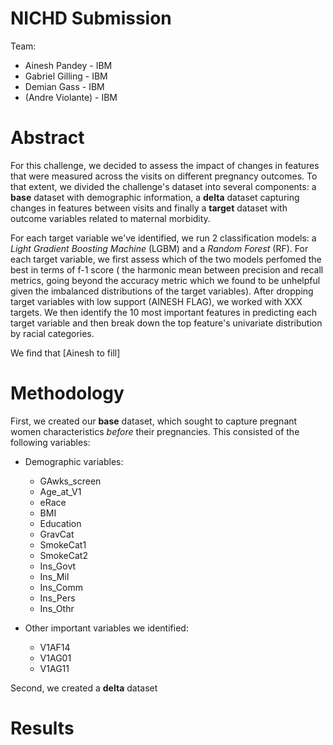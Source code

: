 # NICHD Submission

Team: 
- Ainesh Pandey - IBM
- Gabriel Gilling - IBM
- Demian Gass - IBM
- (Andre Violante) - IBM

# Abstract

For this challenge, we decided to assess the impact of changes in features that were measured across the visits on different pregnancy outcomes. To that extent, we divided the challenge's dataset into several components: a __base__ dataset with demographic information, a __delta__ dataset capturing changes in features between visits and finally a __target__ dataset with outcome variables related to maternal morbidity.

For each target variable we've identified, we run 2 classification models: a _Light Gradient Boosting Machine_ (LGBM) and a _Random Forest_ (RF). For each target variable, we first assess which of the two models perfomed the best in terms of f-1 score ( the harmonic mean between precision and recall metrics, going beyond the accuracy metric which we found to be unhelpful given the imbalanced distributions of the target variables). After dropping target variables with low support (AINESH FLAG), we worked with XXX targets. We then identify the 10 most important features in predicting each target variable and then break down the top feature's univariate distribution by racial categories.

We find that [Ainesh to fill]


# Methodology

First, we created our __base__ dataset, which sought to capture pregnant women characteristics _before_ their pregnancies. This consisted of the following variables:
- Demographic variables:
  - GAwks_screen
  - Age_at_V1
  - eRace
  - BMI
  - Education
  - GravCat
  - SmokeCat1
  - SmokeCat2
  - Ins_Govt         
  - Ins_Mil           
  - Ins_Comm         
  - Ins_Pers        
  - Ins_Othr
  
- Other important variables we identified:
  - V1AF14
  - V1AG01
  - V1AG11



Second, we created a __delta__ dataset

# Results
